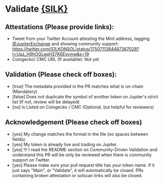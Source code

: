 # Validate [{SILK}](https://solscan.io/token/3gkEAjuukyYNeoJENJ1qRRwahefY4dWqYpyU53R66g4F)

## Attestations (Please provide links):
- Tweet from your Twitter Account attesting the Mint address, tagging [@JupiterExchange](https://twitter.com/JupiterExchange) and showing community support: https://twitter.com/S1LKONSOL/status/1750711384487367028?t=Uaz_H9hOGLeqH37K6Exymw&s=19
- Coingecko/ CMC URL (If available): Not yet

## Validation (Please check off boxes):
- [true] The metadata provided in the PR matches what is on-chain (Mandatory)
- [false] Does not duplicate the symbol of another token on Jupiter's strict list (If not, review will be delayed)
- [no] Is Listed on Coingecko / CMC (Optional, but helpful for reviewers)  

## Acknowledgement (Please check off boxes)
- [yes] My change matches the format in the file (no spaces between fields).
- [yes] My token is already live and trading on Jupiter.
- [yes] !!! I read the README section on Community-Driven Validation and understand this PR will be only be reviewed when there is community support on Twitter.
- [yes] Please make sure your pull request title has your token name. If it just says "Main", or "Validate", it will automatically be closed. PRs containing broken attestation or solscan links will also be closed.

